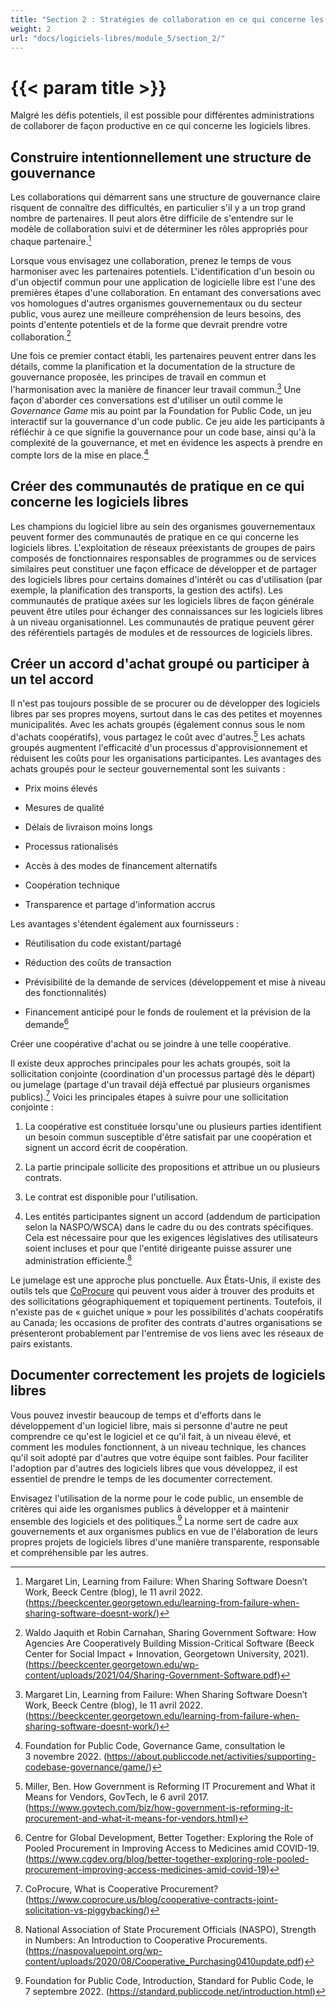 ```yaml
---
title: "Section 2 : Stratégies de collaboration en ce qui concerne les logiciels libres"
weight: 2
url: "docs/logiciels-libres/module_5/section_2/"
---
```


# {{< param title >}}

Malgré les défis potentiels, il est possible pour différentes administrations de collaborer de façon productive en ce qui concerne les logiciels libres.

## Construire intentionnellement une structure de gouvernance

Les collaborations qui démarrent sans une structure de gouvernance claire risquent de connaître des difficultés, en particulier s'il y a un trop grand nombre de partenaires. Il peut alors être difficile de s'entendre sur le modèle de collaboration suivi et de déterminer les rôles appropriés pour chaque partenaire.[^80]

Lorsque vous envisagez une collaboration, prenez le temps de vous harmoniser avec les partenaires potentiels. L'identification d'un besoin ou d'un objectif commun pour une application de logicielle libre est l'une des premières étapes d'une collaboration. En entamant des conversations avec vos homologues d'autres organismes gouvernementaux ou du secteur public, vous aurez une meilleure compréhension de leurs besoins, des points d'entente potentiels et de la forme que devrait prendre votre collaboration.[^81]

Une fois ce premier contact établi, les partenaires peuvent entrer dans les détails, comme la planification et la documentation de la structure de gouvernance proposée, les principes de travail en commun et l'harmonisation avec la manière de financer leur travail commun.[^82] Une façon d'aborder ces conversations est d'utiliser un outil comme le *Governance Game* mis au point par la Foundation for Public Code, un jeu interactif sur la gouvernance d'un code public. Ce jeu aide les participants à réfléchir à ce que signifie la gouvernance pour un code base, ainsi qu'à la complexité de la gouvernance, et met en évidence les aspects à prendre en compte lors de la mise en place.[^83]

## Créer des communautés de pratique en ce qui concerne les logiciels libres

Les champions du logiciel libre au sein des organismes gouvernementaux peuvent former des communautés de pratique en ce qui concerne les logiciels libres. L'exploitation de réseaux préexistants de groupes de pairs composés de fonctionnaires responsables de programmes ou de services similaires peut constituer une façon efficace de développer et de partager des logiciels libres pour certains domaines d'intérêt ou cas d'utilisation (par exemple, la planification des transports, la gestion des actifs). Les communautés de pratique axées sur les logiciels libres de façon générale peuvent être utiles pour échanger des connaissances sur les logiciels libres à un niveau organisationnel. Les communautés de pratique peuvent gérer des référentiels partagés de modules et de ressources de logiciels libres.

## Créer un accord d'achat groupé ou participer à un tel accord

Il n'est pas toujours possible de se procurer ou de développer des logiciels libres par ses propres moyens, surtout dans le cas des petites et moyennes municipalités. Avec les achats groupés (également connus sous le nom d'achats coopératifs), vous partagez le coût avec d'autres.[^84] Les achats groupés augmentent l'efficacité d'un processus d'approvisionnement et réduisent les coûts pour les organisations participantes. Les avantages des achats groupés pour le secteur gouvernemental sont les suivants :

- Prix moins élevés

- Mesures de qualité

- Délais de livraison moins longs

- Processus rationalisés

- Accès à des modes de financement alternatifs

- Coopération technique

- Transparence et partage d'information accrus

Les avantages s'étendent également aux fournisseurs :

- Réutilisation du code existant/partagé

- Réduction des coûts de transaction

- Prévisibilité de la demande de services (développement et mise à niveau des fonctionnalités)

- Financement anticipé pour le fonds de roulement et la prévision de la demande[^85]

Créer une coopérative d'achat ou se joindre à une telle coopérative.

Il existe deux approches principales pour les achats groupés, soit la sollicitation conjointe (coordination d'un processus partagé dès le départ) ou jumelage (partage d'un travail déjà effectué par plusieurs organismes publics).[^86] Voici les principales étapes à suivre pour une sollicitation conjointe :

1. La coopérative est constituée lorsqu'une ou plusieurs parties identifient un besoin commun susceptible d'être satisfait par une coopération et signent un accord écrit de coopération.

2. La partie principale sollicite des propositions et attribue un ou plusieurs contrats.

3. Le contrat est disponible pour l'utilisation.

4. Les entités participantes signent un accord (addendum de participation selon la NASPO/WSCA) dans le cadre du ou des contrats spécifiques. Cela est nécessaire pour que les exigences législatives des utilisateurs soient incluses et pour que l'entité dirigeante puisse assurer une administration efficiente.[^87]

Le jumelage est une approche plus ponctuelle. Aux États-Unis, il existe des outils tels que [CoProcure](https://www.coprocure.us/) qui peuvent vous aider à trouver des produits et des sollicitations géographiquement et topiquement pertinents. Toutefois, il n'existe pas de « guichet unique » pour les possibilités d'achats coopératifs au Canada; les occasions de profiter des contrats d'autres organisations se présenteront probablement par l'entremise de vos liens avec les réseaux de pairs existants.

## Documenter correctement les projets de logiciels libres

Vous pouvez investir beaucoup de temps et d'efforts dans le développement d'un logiciel libre, mais si personne d'autre ne peut comprendre ce qu'est le logiciel et ce qu'il fait, à un niveau élevé, et comment les modules fonctionnent, à un niveau technique, les chances qu'il soit adopté par d'autres que votre équipe sont faibles. Pour faciliter l'adoption par d'autres des logiciels libres que vous développez, il est essentiel de prendre le temps de les documenter correctement.

Envisagez l'utilisation de la norme pour le code public, un ensemble de critères qui aide les organismes publics à développer et à maintenir ensemble des logiciels et des politiques.[^88] La norme sert de cadre aux gouvernements et aux organismes publics en vue de l'élaboration de leurs propres projets de logiciels libres d'une manière transparente, responsable et compréhensible par les autres.

[^80]: Margaret Lin, Learning from Failure: When Sharing Software Doesn’t Work, Beeck Centre (blog), le 11 avril 2022. (https://beeckcenter.georgetown.edu/learning-from-failure-when-sharing-software-doesnt-work/)

[^81]: Waldo Jaquith et Robin Carnahan, Sharing Government Software: How Agencies Are Cooperatively Building Mission-Critical Software (Beeck Center for Social Impact + Innovation, Georgetown University, 2021). (https://beeckcenter.georgetown.edu/wp-content/uploads/2021/04/Sharing-Government-Software.pdf)

[^82]: Margaret Lin, Learning from Failure: When Sharing Software Doesn’t Work, Beeck Centre (blog), le 11 avril 2022. (https://beeckcenter.georgetown.edu/learning-from-failure-when-sharing-software-doesnt-work/)

[^83]: Foundation for Public Code, Governance Game, consultation le 3 novembre 2022. (https://about.publiccode.net/activities/supporting-codebase-governance/game/)

[^84]: Miller, Ben. How Government is Reforming IT Procurement and What it Means for Vendors, GovTech, le 6 avril 2017. (https://www.govtech.com/biz/how-government-is-reforming-it-procurement-and-what-it-means-for-vendors.html)

[^85]: Centre for Global Development, Better Together: Exploring the Role of Pooled Procurement in Improving Access to Medicines amid COVID-19. (https://www.cgdev.org/blog/better-together-exploring-role-pooled-procurement-improving-access-medicines-amid-covid-19)

[^86]: CoProcure, What is Cooperative Procurement? (https://www.coprocure.us/blog/cooperative-contracts-joint-solicitation-vs-piggybacking/)

[^87]: National Association of State Procurement Officials (NASPO), Strength in Numbers: An Introduction to Cooperative Procurements. (https://naspovaluepoint.org/wp-content/uploads/2020/08/Cooperative_Purchasing0410update.pdf)

[^88]: Foundation for Public Code, Introduction, Standard for Public Code, le 7 septembre 2022. (https://standard.publiccode.net/introduction.html)
